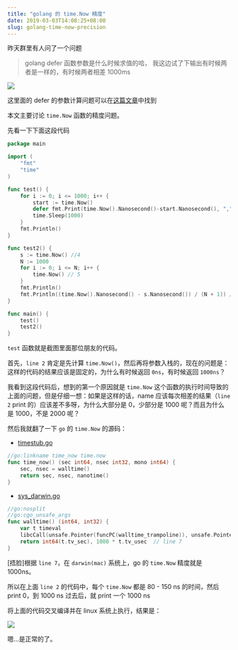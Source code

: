 ```yaml
---
title: "golang 的 time.Now 精度"
date: 2019-03-03T14:08:25+08:00
slug: golang-time-now-precision
---
```


昨天群里有人问了一个问题

> golang defer 函数参数是什么时候求值的哈， 我这边试了下输出有时候两者是一样的，有时候两者相差 1000ms

![](https://media.chyroc.cn/img/1a908e73-5b1f-4bed-a676-097a4370ef9f.png)

这里面的 defer 的参数计算问题可以在[这篇文章](https://chyroc.cn/posts/defer-return/)中找到

本文主要讨论 `time.Now` 函数的精度问题。

先看一下下面这段代码

```go
package main

import (
	"fmt"
	"time"
)

func test() {
	for i := 0; i <= 1000; i++ {
		start := time.Now()                                              // 1
		defer fmt.Print(time.Now().Nanosecond()-start.Nanosecond(), ",") // 2
		time.Sleep(1000)                                                 // 3
	}
	fmt.Println()
}

func test2() {
	s := time.Now() //4
	N := 1000
	for i := 0; i <= N; i++ {
		time.Now() // 5
	}
	fmt.Println()
	fmt.Println((time.Now().Nanosecond() - s.Nanosecond()) / (N + 1)) // 6
}

func main() {
	test()
	test2()
}
```

`test` 函数就是截图里面那位朋友的代码。

首先，`line 2` 肯定是先计算 `time.Now()`，然后再将参数入栈的，现在的问题是：这样的代码的结果应该是固定的，为什么有时候返回 `0ns`，有时候返回 `1000ns`？

我看到这段代码后，想到的第一个原因就是 `time.Now` 这个函数的执行时间导致的上面的问题，但是仔细一想：如果是这样的话，name 应该每次相差的结果（`line 2` print 的）应该差不多呀，为什么大部分是 0，少部分是 1000 呢？而且为什么是 1000，不是 2000 呢？

然后我就翻了一下 `go` 的 `time.Now` 的源码：

* [timestub.go](https://github.com/golang/go/blob/master/src/runtime/timestub.go#L15-L18)

```go
//go:linkname time_now time.now
func time_now() (sec int64, nsec int32, mono int64) {
	sec, nsec = walltime()
	return sec, nsec, nanotime()
}
```

* [sys_darwin.go](https://github.com/golang/go/blob/master/src/runtime/sys_darwin.go#L248-L252)

```go
//go:nosplit
//go:cgo_unsafe_args
func walltime() (int64, int32) {
	var t timeval
	libcCall(unsafe.Pointer(funcPC(walltime_trampoline)), unsafe.Pointer(&t))
	return int64(t.tv_sec), 1000 * t.tv_usec  // line 7
}
```

[捂脸]根据 `line 7`，在 `darwin(mac)` 系统上，go 的 `time.Now` 精度就是 1000ns。

所以在上面 `line 2` 的代码中，每个 `time.Now` 都是 80 - 150 ns 的时间，然后 print 0，到 1000 ns 过去后，就 print 一个 1000 ns

将上面的代码交叉编译并在 linux 系统上执行，结果是：

![](https://media.chyroc.cn/img/de10cb13-6439-4225-873c-2c2fa0dc3239.png)

嗯...是正常的了。

